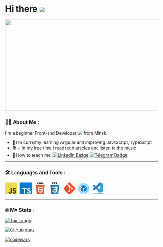 <!-- <div id="header" align="center">
  <img src="https://media.giphy.com/media/NgurY1o4z080Jfoyzw/giphy.gif" width="100"/>
</div>

<div id="badges" align="center">
  <a href="https://www.linkedin.com/in/yana-sebrukovich/">
    <img src="https://img.shields.io/badge/LinkedIn-blue?style=for-the-badge&logo=linkedin&logoColor=white" alt="LinkedIn Badge"/>
  </a>
</div>

<div id="views" align="center">
  <img src="https://komarev.com/ghpvc/?username=YaninaSeb&style=flat-square&color=blue" alt=""/>
</div> -->

<h1>
  Hi there
  <img src="https://media.giphy.com/media/hvRJCLFzcasrR4ia7z/giphy.gif" width="30px"/>
</h1>


<div align="center">
  <img src="https://media.giphy.com/media/dWesBcTLavkZuG35MI/giphy.gif" width="600" height="300"/>
</div>

### :woman_technologist: About Me :
I'm a beginner Front-end Developer <img src="https://media.giphy.com/media/WUlplcMpOCEmTGBtBW/giphy.gif" width="30"> from Minsk.

- 🌱 I’m currently learning Angular and improving JavaScript, TypeScript
- :books: :notes: In my free time I read tech articles and listen to the music
- :mag_right: How to reach me: [![Linkedin Badge](https://img.shields.io/badge/-Yana_Sebrukovich-blue?style=flat&logo=Linkedin&logoColor=white)](https://www.linkedin.com/in/yana-sebrukovich/)  [![Telegram Badge](https://img.shields.io/badge/-Yana_Sebrukovich-white?style=flat&logo=Telegram&logoColor=white)](https://t.me/YanaSebrukovich)

---

### :hammer_and_wrench: Languages and Tools :

<div>
  <img src="https://raw.githubusercontent.com/devicons/devicon/2ae2a900d2f041da66e950e4d48052658d850630/icons/javascript/javascript-original.svg" title="JavaScript" alt="JavaScript" width="40" height="40"/>&nbsp;
  <img src="https://raw.githubusercontent.com/devicons/devicon/2ae2a900d2f041da66e950e4d48052658d850630/icons/typescript/typescript-original.svg" title="TypeScript" alt="TypeScript" width="40" height="40"/>&nbsp;
  <img src="https://raw.githubusercontent.com/devicons/devicon/2ae2a900d2f041da66e950e4d48052658d850630/icons/html5/html5-original-wordmark.svg" title="HTML5" alt="HTML5" width="40" height="40"/>&nbsp;
  <img src="https://raw.githubusercontent.com/devicons/devicon/2ae2a900d2f041da66e950e4d48052658d850630/icons/css3/css3-original-wordmark.svg" title="CSS3" alt="CSS3" width="40" height="40"/>&nbsp;
  <img src="https://raw.githubusercontent.com/devicons/devicon/2ae2a900d2f041da66e950e4d48052658d850630/icons/git/git-original.svg" title="GIT" alt="GIT" width="40" height="40"/>&nbsp;
  <img src="https://raw.githubusercontent.com/devicons/devicon/2ae2a900d2f041da66e950e4d48052658d850630/icons/webpack/webpack-original.svg" title="Webpack" alt="Webpack" width="40" height="40"/>&nbsp;
  <img src="https://raw.githubusercontent.com/devicons/devicon/2ae2a900d2f041da66e950e4d48052658d850630/icons/vscode/vscode-original-wordmark.svg" title="VSCode" alt="VSCode" width="40" height="40"/>&nbsp;
</div>

---

### :fire: My Stats :


[![Top Langs](https://github-readme-stats.vercel.app/api/top-langs/?username=YaninaSeb&layout=compact&theme=slateorange)](https://github.com/anuraghazra/github-readme-stats)


[![GitHub stats](https://github-readme-stats.vercel.app/api?username=YaninaSeb&theme=slateorange&show_icons=true)](https://github.com/anuraghazra/github-readme-stats)


[![codewars](https://www.codewars.com/users/YaninaSeb/badges/large)](https://www.codewars.com/users/YaninaSeb) 

